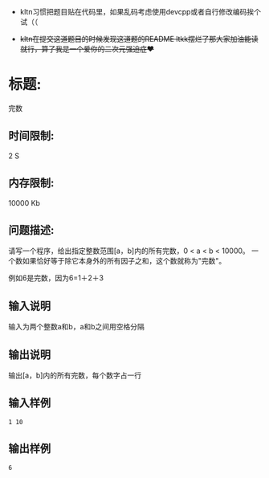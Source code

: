- kltn习惯把题目贴在代码里，如果乱码考虑使用devcpp或者自行修改编码挨个试（（

- ~~kltn在提交这道题目的时候发现这道题的README ltkk摆烂了那大家加油能读就行，算了我是一个爱你的二次元强迫症❤~~

# 标题:

完数
	
## 时间限制:	

2 S

## 内存限制:	

10000 Kb

## 问题描述:	

请写一个程序，给出指定整数范围[a，b]内的所有完数，0 < a < b < 10000。
一个数如果恰好等于除它本身外的所有因子之和，这个数就称为"完数"。

例如6是完数，因为6=1＋2＋3

## 输入说明	

输入为两个整数a和b，a和b之间用空格分隔

## 输出说明	

输出[a，b]内的所有完数，每个数字占一行

## 输入样例	

```
1 10
```

## 输出样例	

```
6
```